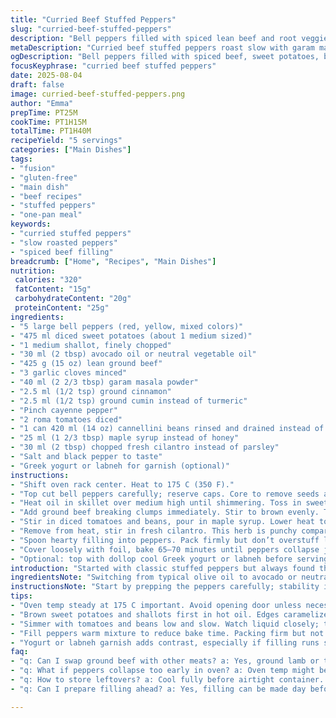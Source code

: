 ```yaml
---
title: "Curried Beef Stuffed Peppers"
slug: "curried-beef-stuffed-peppers"
description: "Bell peppers filled with spiced lean beef and root veggies, simmered with beans and tomatoes. Twists on traditional curry powders and warming spices deliver earthiness with a hint of sweet heat, balanced by fresh herbs. Slow roasting softens the peppers to tender, juicy texture. A tangy yogurt drizzle adds cool contrast. A hearty, gluten-free main adaptable to pantry staples. Substitutions and tips included for common kitchen snafus."
metaDescription: "Curried beef stuffed peppers roast slow with garam masala and cinnamon. Sweet potatoes, beans, fresh cilantro, yogurt drizzle add layers of flavor and texture."
ogDescription: "Bell peppers filled with spiced beef, sweet potatoes, beans. Garam masala heat balanced by fresh cilantro and cooling yogurt. Roast slow, watch for softness."
focusKeyphrase: "curried beef stuffed peppers"
date: 2025-08-04
draft: false
image: curried-beef-stuffed-peppers.png
author: "Emma"
prepTime: PT25M
cookTime: PT1H15M
totalTime: PT1H40M
recipeYield: "5 servings"
categories: ["Main Dishes"]
tags:
- "fusion"
- "gluten-free"
- "main dish"
- "beef recipes"
- "stuffed peppers"
- "one-pan meal"
keywords:
- "curried stuffed peppers"
- "slow roasted peppers"
- "spiced beef filling"
breadcrumb: ["Home", "Recipes", "Main Dishes"]
nutrition: 
 calories: "320"
 fatContent: "15g"
 carbohydrateContent: "20g"
 proteinContent: "25g"
ingredients:
- "5 large bell peppers (red, yellow, mixed colors)"
- "475 ml diced sweet potatoes (about 1 medium sized)"
- "1 medium shallot, finely chopped"
- "30 ml (2 tbsp) avocado oil or neutral vegetable oil"
- "425 g (15 oz) lean ground beef"
- "3 garlic cloves minced"
- "40 ml (2 2/3 tbsp) garam masala powder"
- "2.5 ml (1/2 tsp) ground cinnamon"
- "2.5 ml (1/2 tsp) ground cumin instead of turmeric"
- "Pinch cayenne pepper"
- "2 roma tomatoes diced"
- "1 can 420 ml (14 oz) cannellini beans rinsed and drained instead of white kidney beans"
- "25 ml (1 2/3 tbsp) maple syrup instead of honey"
- "30 ml (2 tbsp) chopped fresh cilantro instead of parsley"
- "Salt and black pepper to taste"
- "Greek yogurt or labneh for garnish (optional)"
instructions:
- "Shift oven rack center. Heat to 175 C (350 F)."
- "Top cut bell peppers carefully; reserve caps. Core to remove seeds and membranes. Trim base slightly if wobbly to stabilize but leave as intact as possible. Place upright in 27x18 cm (11x7 in) casserole. Brush pepper interiors and exteriors lightly with oil. Set aside."
- "Heat oil in skillet over medium high until shimmering. Toss in sweet potatoes and shallot, stir. Let them brown unevenly, caramelizing edges — that sweet nutty aroma signals readiness."
- "Add ground beef breaking clumps immediately. Stir to brown evenly. Toss in garlic, sprinkle garam masala, cinnamon, cumin, cayenne. Season with salt and pepper sparingly — you can adjust later. Fry 4–6 minutes until meat changes color and spices become fragrant. Listen for gentle sizzle, smell deep spices blooming."
- "Stir in diced tomatoes and beans, pour in maple syrup. Lower heat to medium low for gentle simmer. Cook about 8–12 minutes until sweet potatoes yield to fork but still hold shape; liquid thickened but moist. Taste here — boost salt or cayenne if flat."
- "Remove from heat, stir in fresh cilantro. This herb is punchy compared to the usual parsley, gives brightness against heavy spices."
- "Spoon hearty filling into peppers. Pack firmly but don’t overstuff lest they burst or take too long to cook through."
- "Cover loosely with foil, bake 65–70 minutes until peppers collapse just a bit under touch, skins softened, filling bubbling inside. You should hear a faint hiss as steam releases when removing from oven."
- "Optional: top with dollop cool Greek yogurt or labneh before serving to cut spice heat and add creaminess."
introduction: "Started with classic stuffed peppers but always found the filling dry or one-note in spice. Got curious — what if the spice mix was less turmeric and more garam masala with cumin for earthiness? Swapped honey for maple syrup to deepen sweetness without cloying. Used shallots instead of onions — they caramelize sweeter and add subtle sharpness. Cannellini beans replaced standard whites — creamier, silkier texture. Roasting gently softens peppers but watch for skin tearing. The trick: steady oven heat, foil cover traps enough steam so peppers become tender but no mush. I toss in fresh cilantro last minute for herbal lift. The yogurt drizzle finishes it — cool, tangy, cuts the spice, creamy contrast hits the spot every time. Watch those sound cues in the pan — sizzling pat of oil, the smell of browned meat, faint steam hiss from the oven — essential signs I rely on over a timer."
ingredientsNote: "Switching from typical olive oil to avocado or neutral oil reduces strong olive flavor, letting spices shine through. Fresh garlic is essential, skip powdered if possible. Garam masala is a blend — store-bought good but toast whole spices and grind for better aroma if you have time. Maple syrup works better than honey here, less floral, more rounded sweetness. You can substitute peppers with large tomatoes for a twist, would require less baking time. If out of cilantro, flat-leaf parsley is milder but acceptable. Cannellini beans give creamy body but black beans would add interesting color contrast and smoky notes. Save leftover filling: it’s a fantastic taco or grain bowl topper. Salt and spice adjustments crucial — spices mellow in oven, so err slightly spicy raw."
instructionsNote: "Start by prepping the peppers carefully; stability in the pan prevents tipping and uneven cooking. Brushing oil on peppers ensures skin doesn’t dry out or blister excessively in the oven. Browning sweet potatoes and shallots first builds a base of caramelized sweetness, which balances the robust beef and spices. When adding the meat, keep the heat high enough to brown but not burn spices — brown meat in batches if needed to avoid steaming. The slow simmer with tomatoes and beans thickens the mixture, flavors marry, and texture softens. Fill peppers while mixture is warm — stuffing cold mixture slows baking time. Cover with foil to trap steam; remove toward end for slightly roasted edges if you like. Don’t rely purely on time; press peppers gently near the end — they should feel tender but keep shape. Yogurt garnish adds freshness and moisture contrast; ideal if filling leaned spicy."
tips:
- "Oven temp steady at 175 C important. Avoid opening door unless necessary; steam helps soften skins without bursting. Light brush oil on pepper skins inside and out to prevent dryness and blistering. Caps saved, can be roasted alongside for topping or garnish. Trim pepper bases slightly for stability in the pan; nothing worse than peppers tipping and filling spilling."
- "Brown sweet potatoes and shallots first in hot oil. Edges caramelize unevenly, that nuttiness is base flavor. Don't overcrowd pan or steam. Toss frequently to avoid burning but want browned bits. Meat added straightaway needs breaking up immediately to brown, not stew. High heat but careful with spices—garam masala burns if too hot early. Layer spices after initial contact."
- "Simmer with tomatoes and beans low and slow. Watch liquid closely; too much will make filling runny, too little causes dryness. Stir occasionally, listen for gentle sizzle not full boil. Sweet potatoes soften yet keep shape; fork-tender but still firm inside. Maple syrup adds subtle sweetness, counters heat without floral notes honey can add. Adjust seasoning last because spice mellowing happens in oven."
- "Fill peppers warm mixture to reduce bake time. Packing firm but not tight prevents bursting and allows steam circulation inside. Cover foil loosely but seal edges to trap steam; prevents drying out and helps cook evenly. Near end, feel peppers gently — slight collapse means tender but still holds form. A faint hiss when removing signals trapped steam release; don't rush."
- "Yogurt or labneh garnish adds contrast, especially if filling runs spicy. Use plain, no sugar to maintain tang. Dollop just before serving to keep freshness and textural punch. Alternatives: thick sour cream or creme fraiche work but alter flavor slightly. If out of cilantro, flat-leaf parsley ok but milder leaf. Beans can be swapped to black for color and smoky notes but texture changes."
faq:
- "q: Can I swap ground beef with other meats? a: Yes, ground lamb or turkey can work but cook times vary. Lamb adds richness but fats differ, adjust oil. Turkey leaner, may dry faster. Follow same browning cues, spices stay same though cumin and cinnamon suit lamb well."
- "q: What if peppers collapse too early in oven? a: Oven temp might be too hot or peppers overstuffed; allow space inside for steam. Also, if filling too watery, peppers soften faster. Try thicker filling or reduce liquid before stuffing. Trim pepper bottoms stable, prevents wobble so less stress from heat."
- "q: How to store leftovers? a: Cool fully before airtight container. Refrigerate up to 3 days. Reheat covered in oven 160 C or microwave but texture changes. Filling leftover good in tacos or grain bowls cold or warmed. Freeze filling separately; peppers lose texture frozen tends to be mushy."
- "q: Can I prepare filling ahead? a: Yes, filling can be made day before, stored wrapped. Bring to room temp before filling peppers to avoid baking delays. Roasting peppers low and slow care– check softness by touch, especially if chilled mixture slowed cook. Adjust seasoning after reheating to freshen flavors."

---
```

